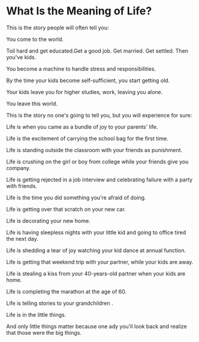 # What Is the Meaning of Life?

This is the story people will often tell you:

You come to the world.

Toil hard and get educated.Get a good job. Get married. Get settled. Then you've kids.

You become a machine to handle stress and responsibilities.

By the time your kids become self-sufficient, you start getting old.

Your kids leave you for higher studies, work, leaving you alone.

You leave this world.

This is the story no one's going to tell you, but you will experience for sure:

Life is when you came as a bundle of joy to your parents' life.

Life is the excitement of carrying the school bag for the first time.

Life is standing outside the classroom with your friends as punishment.

Life is crushing on the girl or boy from college while your friends give you company.

Life is getting rejected in a job interview and celebrating failure with a party with friends.

Life is the time you did something you're afraid of doing.

Life is getting over that scratch on your new car.

Life is decorating your new home.

Life is having sleepless nights with your little kid and going to office tired the next day.

Life is shedding a tear of joy watching your kid dance at annual function.

Life is getting that weekend trip with your partner, while your kids are away.

Life is stealing a kiss from your 40-years-old partner when your kids are home.

Life is completing the marathon at the age of 60.

Life is telling stories to your grandchildren . 

Life is in the little things.

And only little things matter because one ady you'll look back and realize that those were the big things.